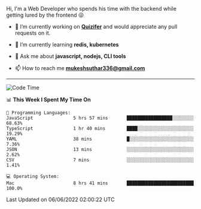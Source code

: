 Hi, I'm a Web Developer who spends his time with the backend while getting lured by the frontend 😜

- 🔭 I’m currently working on **[Quizifer](https://github.com/SutharMukesh/Quizifer/)** and would appreciate any pull requests on it.

- 🌱 I’m currently learning **redis, kubernetes**

- 💬 Ask me about **javascript, nodejs, CLI tools**

- 📫 How to reach me **mukeshsuthar336@gmail.com**

---
<!--START_SECTION:waka-->
![Code Time](http://img.shields.io/badge/Code%20Time-0%20secs-blue)

📊 **This Week I Spent My Time On** 

```text
💬 Programming Languages: 
JavaScript               5 hrs 57 mins       █████████████████░░░░░░░░   68.63% 
TypeScript               1 hr 40 mins        ████░░░░░░░░░░░░░░░░░░░░░   19.29% 
YAML                     38 mins             █░░░░░░░░░░░░░░░░░░░░░░░░   7.36% 
JSON                     13 mins             ░░░░░░░░░░░░░░░░░░░░░░░░░   2.62% 
CSV                      7 mins              ░░░░░░░░░░░░░░░░░░░░░░░░░   1.41%

💻 Operating System: 
Mac                      8 hrs 41 mins       █████████████████████████   100.0%

```


 Last Updated on 06/06/2022 02:00:22 UTC
<!--END_SECTION:waka-->
